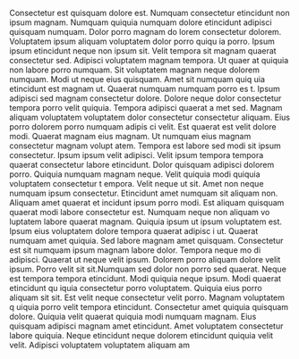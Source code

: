 Consectetur est quisquam dolore est. Numquam consectetur etincidunt non ipsum
 magnam. Numquam quiquia numquam dolore etincidunt adipisci quisquam numquam. Dolor porro magnam do
lorem consectetur dolorem. Voluptatem ipsum aliquam voluptatem dolor porro quiqu
ia porro. Ipsum ipsum etincidunt neque non ipsum sit.  Velit tempora sit magnam quaerat consectetur sed. Adipisci voluptatem magnam tempora. Ut quaer
at quiquia non labore porro numquam. Sit voluptatem magnam neque dolorem numquam. Modi ut neque eius quisquam. Amet sit numquam quiq
uia etincidunt est magnam ut. Quaerat numquam numquam porro es
t. Ipsum adipisci sed magnam consectetur dolore.  Dolore neque dolor consectetur tempora porro velit quiquia. Tempora adipisci quaerat a
met sed. Magnam aliquam voluptatem voluptatem dolor consectetur consectetur aliquam. Eius porro dolorem porro numquam adipis
ci velit. Est quaerat est velit dolore modi.  Quaerat magnam eius magnam. Ut numquam eius magnam consectetur magnam volupt
atem. Tempora est labore sed modi sit ipsum consectetur. Ipsum ipsum velit adipisci. Velit ipsum tempora tempora quaerat consectetur
 labore etincidunt.  Dolor quisquam adipisci dolorem porro. Quiquia numquam magnam neque. Velit quiquia modi quiquia voluptatem consectetur t
empora. Velit neque ut sit. Amet non neque numquam ipsum consectetur. Etincidunt amet numquam sit aliquam non. Aliquam amet quaerat et
incidunt ipsum porro modi. Est aliquam quisquam quaerat modi labore consectetur est. Numquam neque non aliquam vo
luptatem labore quaerat magnam. Quiquia ipsum ut ipsum voluptatem est.  Ipsum eius voluptatem dolore tempora quaerat adipisc
i ut. Quaerat numquam amet quiquia. Sed labore magnam amet quisquam. Consectetur est sit numquam ipsum magnam labore dolor. Tempora neque mo
di adipisci. Quaerat ut neque velit ipsum. Dolorem porro aliquam dolore velit ipsum. Porro velit sit sit.Numquam sed
 dolor non porro sed quaerat. Neque est tempora tempora etincidunt. Modi quiquia neque ipsum. Modi quaerat etincidunt qu
iquia consectetur porro voluptatem. Quiquia eius porro aliquam sit sit. Est velit neque consectetur velit porro.  Magnam voluptatem q
uiquia porro velit tempora etincidunt. Consectetur amet
 quiquia quisquam dolore. Quiquia velit quaerat quiquia modi numquam magnam. Eius quisquam adipisci magnam amet etincidunt. Amet
 voluptatem consectetur labore quiquia.  Neque etincidunt neque dolorem etincidunt quiquia velit velit. Adipisci voluptatem voluptatem aliquam am
